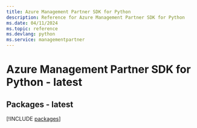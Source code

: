 ```yaml
---
title: Azure Management Partner SDK for Python
description: Reference for Azure Management Partner SDK for Python
ms.date: 04/11/2024
ms.topic: reference
ms.devlang: python
ms.service: managementpartner
---
```

# Azure Management Partner SDK for Python - latest
## Packages - latest
[!INCLUDE [packages](management-partner-index.md)]